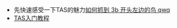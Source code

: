 * 先快速感受一下TAS的魅力<a href="https://www.bilibili.com/video/BV15b4y1775r" target="_blank">如何抓到 3b 开头左边的鸟 qwq</a>
* <a href="https://www.bilibili.com/video/BV1QG4y1Z7tD" target="_blank">TAS入门教程</a>